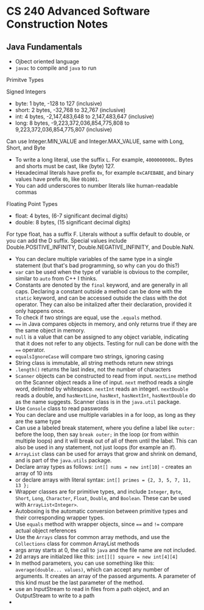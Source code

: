 # CS 240 Advanced Software Construction Notes

## Java Fundamentals

- Ojbect oriented language
- `javac` to compile and `java` to run

Primitve Types

Signed Integers

- byte: 1 byte, -128 to 127 (inclusive)
- short: 2 bytes, -32,768 to 32,767 (inclusive)
- int: 4 bytes, -2,147,483,648 to 2,147,483,647 (inclusive)
- long: 8 bytes, -9,223,372,036,854,775,808 to 9,223,372,036,854,775,807 (inclusive)

Can use Integer.MIN_VALUE and Integer.MAX_VALUE, same with Long, Short, and Byte

- To write a long literal, use the suffix `L`. For example, `4000000000L`. Bytes and shorts must be cast, like (byte) 127.
- Hexadecimal literals have prefix `0x`, for example `0xCAFEBABE`, and binary values have prefix `0b`, like `0b1001`.
- You can add underscores to number literals like human-readable commas

Floating Point Types

- float: 4 bytes, (6-7 significant decimal digits)
- double: 8 bytes, (15 significant decimal digits)

For type float, has a suffix F. Literals without a suffix default to double, or you can add the D suffix.
Special values include Double.POSITIVE_INFINITY, Double.NEGATIVE_INFINITY, and Double.NaN.

- You can declare multiple variables of the same type in a single statement (but that's bad programming, so why can you do this?)
- `var` can be used when the type of variable is obvious to the compiler, similar to `auto` from C++ I thinks.
- Constants are denoted by the `final` keyword, and are generally in all caps. Declaring a constant outside a method can be done with the `static` keyword, and can be accessed outside the class with the dot operator. They can also be initalized after their declaration, provided it only happens once.
- To check if two strings are equal, use the `.equals` method.
- `==` in Java compares objects in memory, and only returns true if they are the same object in memory.
- `null` is a value that can be assigned to any object variable, indicating that it does not refer to any objects. Testing for null can be done with the `==` operator.
- `equalsIgnoreCase` will compare two strings, ignoring casing
- String class is immutable, all string methods return new strings
- `.length()` returns the last index, not the number of characters
- `Scanner` objects can be constructed to read from input. `nextLine` method on the Scanner object reads a line of input. `next` method reads a single word, delimited by whitespace. `nextInt` reads an integerl. `nextDouble` reads a double, and `hasNextLine`, `hasNext`, `hasNextInt`, `hasNextDouble` do as the name suggests. Scanner class is in the `java.util` package.
- Use `Console` class to read passwords
- You can declare and use multiple variables in a for loop, as long as they are the same type
- Can use a labeled break statement, where you define a label like `outer:` before the loop, then say `break outer;` in the loop (or from within multiple loops) and it will break out of all of them until the label. This can also be used in any statement, not just loops (for example an if).
- `ArrayList` class can be used for arrays that grow and shrink on demand, and is part of the `java.utils` package.
- Declare array types as follows: `int[] nums = new int[10]` - creates an array of 10 ints
- or declare arrays with literal syntax: `int[] primes = {2, 3, 5, 7, 11, 13 };`
- Wrapper classes are for primitive types, and include `Integer`, `Byte`, `Short`, `Long`, `Character`, `Float`, `Double`, and `Boolean`. These can be used with `ArrayList<Integer>`.
- Autoboxing is the automatic conversion between primitive types and their corresponding wrapper types.
- Use `equals` method with wrapper objects, since `==` and `!=` compare actual object references
- Use the `Arrays` class for common array methods, and use the `Collections` class for common ArrayList methods
- args array starts at 0, the call to `java` and the file name are not included.
- 2d arrays are initialzed like this: `int[][] square = new int[4][4]`
- In method parameters, you can use something like this: `average(double... values)`, which can accept any number of arguments. It creates an array of the passed arguments. A parameter of this kind must be the last parameter of the method.
- use an InputStream to read in files from a path object, and an OutputStream to write to a path
- 